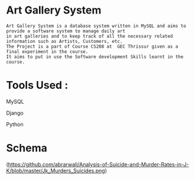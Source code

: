 # Art Gallery System 
    Art Gallery System is a database system written in MySQL and aims to provide a software system to manage daily art 
    in art galleries and to keep track of all the necessary related information such as Artists, Customers, etc.
    The Project is a part of Course CS208 at  GEC Thrissur given as a final experiment in the course. 
    It aims to put in use the Software development Skills learnt in the course.
    
# Tools Used :
MySQL

Django

Python

# Schema
(https://github.com/abrarwali/Analysis-of-Suicide-and-Murder-Rates-in-J-K/blob/master/Jk_Murders_Suicides.png)

    
